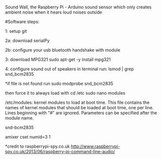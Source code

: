 Sound Wall, the Raspberry Pi - Arduino sound sensor which only creates ambient noise when it hears loud noises outside

#Software steps: 

1: setup git

2a: download serialPy

2b: configure your usb bluetooth handshake 
with module

3: download MPG321
sudo apt-get -y install mpg321

4: configure sound out of speakers
in terminal run:
lsmod | grep snd_bcm2835

*if file is not found run
sudo modprobe snd_bcm2835

then force it to always load with
cd /etc
sudo nano modules

 /etc/modules: kernel modules to load at boot time.
 This file contains the names of kernel modules that should be
 loaded at boot time, one per line. Lines beginning with "#" are
 ignored. Parameters can be specified after the module name.
 
snd-bcm2835

amixer cset numid=3 1

*credit to raspberrypi-spy.co.uk
http://www.raspberrypi-spy.co.uk/2013/06/raspberry-pi-command-line-audio/